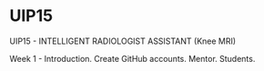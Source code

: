 # UIP15
UIP15 - INTELLIGENT RADIOLOGIST ASSISTANT (Knee MRI)

Week 1 - Introduction. Create GitHub accounts. Mentor. Students.
